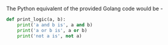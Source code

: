 The Python equivalent of the provided Golang code would be -

```python
def print_logic(a, b): 
    print('a and b is', a and b)
    print('a or b is', a or b)
    print('not a is', not a)
```

